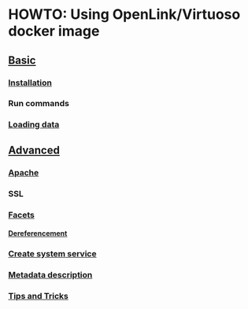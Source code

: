 # HOWTO: Using OpenLink/Virtuoso docker image

## [Basic](https://github.com/Wimmics/HOWTO_Virtuoso-Docker/blob/main/Basic/README.md)

### [Installation](https://github.com/Wimmics/HOWTO_Virtuoso-Docker/blob/main/Basic/Installation.md#virtuoso-on-docker-installation)

### Run commands

### [Loading data](https://github.com/Wimmics/HOWTO_Virtuoso-Docker/blob/main/Basic/Loading_data.md#loading-data-on-the-server)

## [Advanced](https://github.com/Wimmics/HOWTO_Virtuoso-Docker/blob/main/Advanced/README.md)

### [Apache](https://github.com/Wimmics/HOWTO_Virtuoso-Docker/blob/main/Advanced/Apache_configuration.md#web-server-configuration)

### SSL

### [Facets](https://github.com/Wimmics/HOWTO_Virtuoso-Docker/blob/main/Advanced/Facets.md#installing-the-faceted-browsing-service)

#### [Dereferencement](https://github.com/Wimmics/HOWTO_Virtuoso-Docker/blob/main/Advanced/Dereferencement.md)

### [Create system service](https://github.com/Wimmics/HOWTO_Virtuoso-Docker/blob/main/Advanced/Create_system_service.md#virtuoso-as-a-system-service-on-linux)

### [Metadata description](https://github.com/Wimmics/HOWTO_Virtuoso-Docker/blob/main/Advanced/Metadata_description.md#metadata-description)

### [Tips and Tricks](https://github.com/Wimmics/HOWTO_Virtuoso-Docker/blob/main/Advanced/TipsTricks.md)
